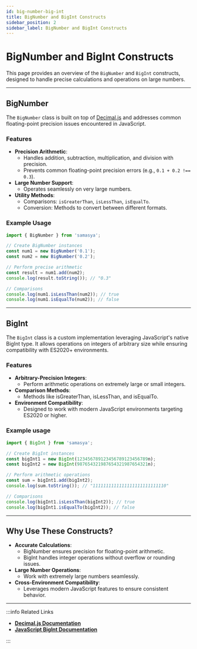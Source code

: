 ```yaml
---
id: big-number-big-int
title: BigNumber and BigInt Constructs
sidebar_position: 2
sidebar_label: BigNumber and BigInt Constructs
---
```


# BigNumber and BigInt Constructs

This page provides an overview of the `BigNumber` and `BigInt` constructs, designed to handle precise calculations and operations on large numbers.

---

## BigNumber

The `BigNumber` class is built on top of [Decimal.js](https://mikemcl.github.io/decimal.js/) and addresses common floating-point precision issues encountered in JavaScript.

### Features

- **Precision Arithmetic**: 
  - Handles addition, subtraction, multiplication, and division with precision.
  - Prevents common floating-point precision errors (e.g., `0.1 + 0.2 !== 0.3`).
- **Large Number Support**: 
  - Operates seamlessly on very large numbers.
- **Utility Methods**:
  - Comparisons: `isGreaterThan`, `isLessThan`, `isEqualTo`.
  - Conversion: Methods to convert between different formats.

### Example Usage

```typescript
import { BigNumber } from 'samasya';

// Create BigNumber instances
const num1 = new BigNumber('0.1');
const num2 = new BigNumber('0.2');

// Perform precise arithmetic
const result = num1.add(num2);
console.log(result.toString()); // "0.3"

// Comparisons
console.log(num1.isLessThan(num2)); // true
console.log(num1.isEqualTo(num2)); // false
```

---

## BigInt

The `BigInt` class is a custom implementation leveraging JavaScript's native BigInt type. It allows operations on integers of arbitrary size while ensuring compatibility with ES2020+ environments.

### Features

- **Arbitrary-Precision Integers**:
  - Perform arithmetic operations on extremely large or small integers.
- **Comparison Methods**:
  - Methods like isGreaterThan, isLessThan, and isEqualTo.
- **Environment Compatibility**:
  - Designed to work with modern JavaScript environments targeting ES2020 or higher.


### Example usage

```typescript
import { BigInt } from 'samasya';

// Create BigInt instances
const bigInt1 = new BigInt(123456789123456789123456789n);
const bigInt2 = new BigInt(987654321987654321987654321n);

// Perform arithmetic operations
const sum = bigInt1.add(bigInt2);
console.log(sum.toString()); // "1111111111111111111111111110"

// Comparisons
console.log(bigInt1.isLessThan(bigInt2)); // true
console.log(bigInt1.isEqualTo(bigInt2)); // false
```

--- 

## Why Use These Constructs?

- **Accurate Calculations**:
  - BigNumber ensures precision for floating-point arithmetic.
  - BigInt handles integer operations without overflow or rounding issues.
- **Large Number Operations**:
  - Work with extremely large numbers seamlessly.
- **Cross-Environment Compatibility**:
  - Leverages modern JavaScript features to ensure consistent behavior.

---

:::info Related Links

- [**Decimal.js Documentation**](https://mikemcl.github.io/decimal.js/)
- [**JavaScript BigInt Documentation**](https://developer.mozilla.org/en-US/docs/Web/JavaScript/Reference/Global_Objects/BigInt)

:::